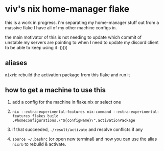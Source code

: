 # viv's nix home-manager flake

this is a work in progress. i'm separating my home-manager stuff out from a massive flake I have all of my other machine configs in.

the main motivator of this is not needing to update which commit of unstable my servers are pointing to when I need to update my discord client to be able to keep using it :)))))

## aliases

`nixrb`: rebuild the activation package from this flake and run it

## how to get a machine to use this

1. add a config for the machine in flake.nix or select one

2. `nix --extra-experimental-features nix-command --extra-experimental-features flakes build  .#homeConfigurations.\"${configName}\".activationPackage`

3. if that succeeded, `./result/activate` and resolve conflicts if any

4. `source ~/.bashrc` (or open new terminal) and now you can use the alias `nixrb` to rebuild & activate.
